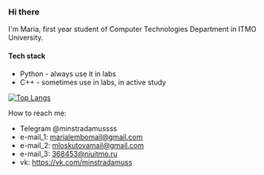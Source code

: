### Hi there 
I'm Maria, first year student of Computer Technologies Department in ITMO University.

#### Tech stack
* Python - always use it in labs
* C++ - sometimes use in labs, in active study


[![Top Langs](https://github-readme-stats.vercel.app/api/top-langs/?username=minstradamuss&layout=compact)](https://github.com/anuraghazra/github-readme-stats)


How to reach me: 
* Telegram @minstradamussss
* e-mail_1: marialembomail@gmail.com
* e-mail_2: mloskutovamail@gmail.com
* e-mail_3: 368453@niuitmo.ru
* vk: https://vk.com/minstradamuss
